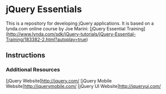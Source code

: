 jQuery Essentials
=================
This is a repository for developing jQuery applications. It is based on a lynda.com online course by Joe Marini: [jQuery Essential Training] (http://www.lynda.com/sdk/jQuery-tutorials/jQuery-Essential-Training/183382-2.html?autoplay=true) 

## Instructions

### Additional Resources
[jQuery Website]http://jquery.com/
[jQuery Mobile Website]http://jquerymobile.com/
[jQuery UI Website]http://jqueryui.com/

